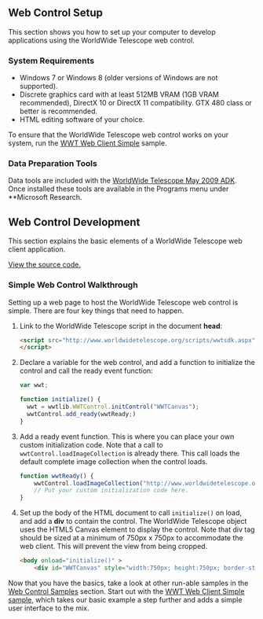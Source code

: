 ## Web Control Setup

This section shows you how to set up your computer to develop applications using the WorldWide Telescope web control.

### System Requirements

* Windows 7 or Windows 8 \(older versions of Windows are not supported\).
* Discrete graphics card with at least 512MB VRAM \(1GB VRAM recommended\), DirectX 10 or DirectX 11 compatibility. GTX 480 class or better is recommended.
* HTML editing software of your choice.

To ensure that the WorldWide Telescope web control works on your system, run the [WWT Web Client Simple](http://www.worldwidetelescope.org/docs/Samples/wwtwebclientsimpleUIHtml5.html) sample.

### Data Preparation Tools

Data tools are included with the [WorldWide Telescope May 2009 ADK](http://research.microsoft.com/en-us/collaboration/wwt-ap/resources.aspx). Once installed these tools are available in the Programs menu under \*\*Microsoft Research.

## Web Control Development

This section explains the basic elements of a WorldWide Telescope web client application.

[View the source code.](http://wwt.thewebkid.com/docs/Samples/displaycode.htm?codeExample=WWTWebClientSimpleHtml5.html)

### Simple Web Control Walkthrough

Setting up a web page to host the WorldWide Telescope web control is simple. There are four key things that need to happen.

1. Link to the WorldWide Telescope script in the document **head**:

   ```html
   <script src="http://www.worldwidetelescope.org/scripts/wwtsdk.aspx" type="text/javascript">
   </script>
   ```

2. Declare a variable for the web control, and add a function to initialize the control and call the ready event function:

   ```js
   var wwt;

   function initialize() {
     wwt = wwtlib.WWTControl.initControl("WWTCanvas");
     wwtControl.add_ready(wwtReady;)
   }
   ```

3. Add a ready event function. This is where you can place your own custom initialization code. Note that a call to `wwtControl.loadImageCollection` is already there. This call loads the default complete image collection when the control loads.

   ```js
   function wwtReady() {
       wwtControl.loadImageCollection("http://www.worldwidetelescope.org/COMPLETE/wwtcomplete.wtml");
       // Put your custom initialization code here.
   }
   ```

4. Set up the body of the HTML document to call `initialize()` on load, and add a **div** to contain the control. The WorldWide Telescope object uses the HTML5 Canvas element to display the control. Note that div tag should be sized at a minimum of 750px x 750px to accommodate the web client. This will prevent the view from being cropped.

   ```html
   <body onload="initialize()" >
       <div id="WWTCanvas" style="width:750px; height:750px; border-style: none; border-width: 0px;">
   ```

Now that you have the basics, take a look at other run-able samples in the [Web Control Samples](samples.md) section. Start out with the [WWT Web Client Simple sample](http://www.worldwidetelescope.org/docs/worldwidetelescopewebcontrolscriptreference.html#WWTWebClientSimple), which takes our basic example a step further and adds a simple user interface to the mix.

